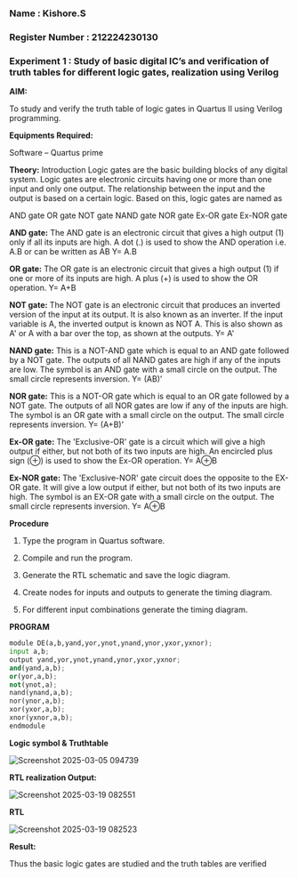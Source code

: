 ### Name : Kishore.S
### Register Number : 212224230130
### Experiment 1 : Study of basic digital IC’s and verification of truth tables for different logic gates, realization using Verilog 

**AIM:** 

To study and verify the truth table of logic gates in Quartus II using Verilog programming.

**Equipments Required:**

Software – Quartus prime 

**Theory:**
Introduction Logic gates are the basic building blocks of any digital system. Logic gates are electronic circuits having one or more than one input and only one output. The relationship between the input and the output is based on a certain logic. Based on this, logic gates are named as

AND gate OR gate NOT gate NAND gate NOR gate Ex-OR gate Ex-NOR gate

**AND gate:**
The AND gate is an electronic circuit that gives a high output (1) only if all its inputs are high. A dot (.) is used to show the AND operation i.e. A.B or can be written as AB
Y= A.B

**OR gate:** 
The OR gate is an electronic circuit that gives a high output (1) if one or more of its inputs are high. A plus (+) is used to show the OR operation.
Y= A+B

**NOT gate:**
The NOT gate is an electronic circuit that produces an inverted version of the input at its output. It is also known as an inverter. If the input variable is A, the inverted output is known as NOT A. This is also shown as A' or A with a bar over the top, as shown at the outputs.
Y= A'

**NAND gate:**
This is a NOT-AND gate which is equal to an AND gate followed by a NOT gate. The outputs of all NAND gates are high if any of the inputs are low. The symbol is an AND gate with a small circle on the output. The small circle represents inversion.
Y= (AB)’

**NOR gate:**
This is a NOT-OR gate which is equal to an OR gate followed by a NOT gate. The outputs of all NOR gates are low if any of the inputs are high. The symbol is an OR gate with a small circle on the output. The small circle represents inversion.
Y= (A+B)’

**Ex-OR gate:**
The 'Exclusive-OR' gate is a circuit which will give a high output if either, but not both of its two inputs are high. An encircled plus sign (⊕) is used to show the Ex-OR operation.
Y= A⊕B

**Ex-NOR gate:**
The 'Exclusive-NOR' gate circuit does the opposite to the EX-OR gate. It will give a low output if either, but not both of its two inputs are high. The symbol is an EX-OR gate with a small circle on the output. The small circle represents inversion.
Y= A⊕B

**Procedure** 

1.	Type the program in Quartus software.

2.	Compile and run the program.

3.	Generate the RTL schematic and save the logic diagram.

4.	Create nodes for inputs and outputs to generate the timing diagram.

5.	For different input combinations generate the timing diagram.


**PROGRAM**
```python
module DE(a,b,yand,yor,ynot,ynand,ynor,yxor,yxnor);
input a,b;
output yand,yor,ynot,ynand,ynor,yxor,yxnor;
and(yand,a,b);
or(yor,a,b);
not(ynot,a);
nand(ynand,a,b);
nor(ynor,a,b);
xor(yxor,a,b);
xnor(yxnor,a,b);
endmodule
```
 
**Logic symbol & Truthtable**

![Screenshot 2025-03-05 094739](https://github.com/user-attachments/assets/c329337e-fd10-4219-96eb-3751f38114b1)

**RTL realization Output:** 

![Screenshot 2025-03-19 082551](https://github.com/user-attachments/assets/d33079c7-43ac-498c-87bb-bf1a4e4baf8f)

**RTL**

![Screenshot 2025-03-19 082523](https://github.com/user-attachments/assets/fccdd7c2-fad6-4d0e-9e78-6e46bf98296c)


**Result:**

Thus the basic logic gates are studied and the truth tables are verified

